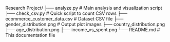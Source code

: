 Research Project/
├── analyze.py                 # Main analysis and visualization script
├── check_csv.py               # Quick script to count CSV rows
├── ecommerce_customer_data.csv # Dataset CSV file
├── gender_distribution.png    # Output plot images
├── country_distribution.png
├── age_distribution.png
├── income_vs_spent.png
└── README.md                  # This documentation file
